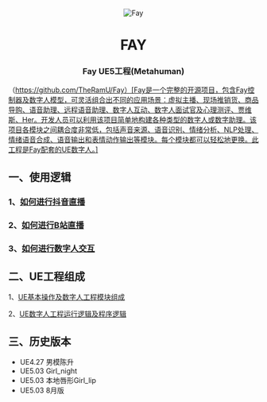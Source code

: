 <div align="center">
    <br>
    <img src="images/icon.png" alt="Fay">
    <h1>FAY</h1>
	<h3>Fay  UE5工程(Metahuman)</h3>
</div>



（https://github.com/TheRamU/Fay）[Fay是一个完整的开源项目，包含Fay控制器及数字人模型，可灵活组合出不同的应用场景：虚拟主播、现场推销货、商品导购、语音助理、远程语音助理、数字人互动、数字人面试官及心理测评、贾维斯、Her。开发人员可以利用该项目简单地构建各种类型的数字人或数字助理。该项目各模块之间耦合度非常低，包括声音来源、语音识别、情绪分析、NLP处理、情绪语音合成、语音输出和表情动作输出等模块。每个模块都可以轻松地更换。此工程是Fay配套的UE数字人。]

## **一、使用逻辑**

### **1、[如何进行抖音直播](https://www.bilibili.com/video/BV1r3411Z7St/?spm_id_from=333.999.0.0&vd_source=1364af6ac23a05600acd8f8415936944)**
### **2、[如何进行B站直播](https://www.bilibili.com/video/BV14h4y1N716/?spm_id_from=333.999.0.0&vd_source=1364af6ac23a05600acd8f8415936944)** 
### **3、[如何进行数字人交互](https://blog.csdn.net/aa84758481/article/details/132204938?spm=1001.2014.3001.5502)** 



## **二、UE工程组成**
1、[UE基本操作及数字人工程模块组成](https://blog.csdn.net/aa84758481/article/details/132204938?spm=1001.2014.3001.5502)


2、[UE数字人工程运行逻辑及程序逻辑](https://blog.csdn.net/aa84758481/article/details/132335739?spm=1001.2014.3001.5502)

 ## **三、历史版本**

+ UE4.27 男模陈升
+ UE5.03 Girl_night
+ UE5.03 本地唇形Girl_lip
+ UE5.03 8月版
